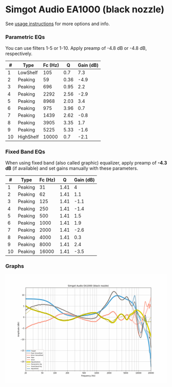 # Simgot Audio EA1000 (black nozzle)
See [usage instructions](https://github.com/jaakkopasanen/AutoEq#usage) for more options and info.

### Parametric EQs
You can use filters 1-5 or 1-10. Apply preamp of -4.8 dB or -4.8 dB, respectively.

|   # | Type      |   Fc (Hz) |    Q |   Gain (dB) |
|-----|-----------|-----------|------|-------------|
|   1 | LowShelf  |       105 | 0.7  |         7.3 |
|   2 | Peaking   |        59 | 0.36 |        -4.9 |
|   3 | Peaking   |       696 | 0.95 |         2.2 |
|   4 | Peaking   |      2292 | 2.56 |        -2.9 |
|   5 | Peaking   |      8968 | 2.03 |         3.4 |
|   6 | Peaking   |       975 | 3.96 |         0.7 |
|   7 | Peaking   |      1439 | 2.62 |        -0.8 |
|   8 | Peaking   |      3905 | 3.35 |         1.7 |
|   9 | Peaking   |      5225 | 5.33 |        -1.6 |
|  10 | HighShelf |     10000 | 0.7  |        -2.1 |

### Fixed Band EQs
When using fixed band (also called graphic) equalizer, apply preamp of **-4.3 dB** (if available) and set gains manually with these parameters.

|   # | Type    |   Fc (Hz) |    Q |   Gain (dB) |
|-----|---------|-----------|------|-------------|
|   1 | Peaking |        31 | 1.41 |         4   |
|   2 | Peaking |        62 | 1.41 |         1.1 |
|   3 | Peaking |       125 | 1.41 |        -1.1 |
|   4 | Peaking |       250 | 1.41 |        -1.4 |
|   5 | Peaking |       500 | 1.41 |         1.5 |
|   6 | Peaking |      1000 | 1.41 |         1.9 |
|   7 | Peaking |      2000 | 1.41 |        -2.6 |
|   8 | Peaking |      4000 | 1.41 |         0.3 |
|   9 | Peaking |      8000 | 1.41 |         2.4 |
|  10 | Peaking |     16000 | 1.41 |        -3.5 |

### Graphs
![](./Simgot%20Audio%20EA1000%20(black%20nozzle).png)
